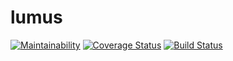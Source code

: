 # lumus 

[![Maintainability](https://api.codeclimate.com/v1/badges/1644dff89074e135baa3/maintainability)](https://codeclimate.com/github/cjjcastro/lumus/maintainability)
[![Coverage Status](https://coveralls.io/repos/github/cjjcastro/lumus/badge.svg)](https://coveralls.io/github/cjjcastro/lumus)
[![Build Status](https://travis-ci.org/cjjcastro/lumus.svg?branch=master)](https://travis-ci.org/cjjcastro/lumus)
